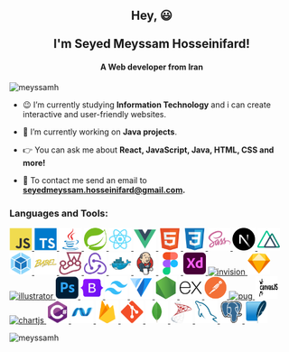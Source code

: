 <h2 align="center">Hey, 😃<br/><br/>I'm Seyed Meyssam Hosseinifard!</h1>

<h4 align="center">A Web developer from Iran</h4>



<p align="left">
    <img src="https://komarev.com/ghpvc/?username=meyssamh&label=Profile%20views&color=orange&style=flat" alt="meyssamh" />
</p>



- 😉 I’m currently studying **Information Technology** and i can create interactive and user-friendly websites.

- 👷 I’m currently working on **Java projects**.

- 👉 You can ask me about **React, JavaScript, Java, HTML, CSS and more!**

- 📧 To contact me send an email to **seyedmeyssam.hosseinifard@gmail.com.**



<h3 align="left">Languages and Tools:</h3>
<p align="left">
    <a href="https://developer.mozilla.org/en-US/docs/Web/JavaScript" target="_blank" rel="noreferrer">
        <img src="https://raw.githubusercontent.com/devicons/devicon/master/icons/javascript/javascript-original.svg" alt="javascript" width="40" height="40"/>
    </a>
 	<a href="https://www.typescriptlang.org/" target="_blank" rel="noreferrer">
  		<img src="https://raw.githubusercontent.com/devicons/devicon/master/icons/typescript/typescript-original.svg" alt="typescript" width="40" height="40"/>
 	</a>
 	<a href="https://www.java.com/" target="_blank" rel="noreferrer">
  		<img src="https://github.com/devicons/devicon/blob/master/icons/java/java-original.svg" alt="java" width="40" height="40"/>
 	</a>
 	<a href="https://spring.io/" target="_blank" rel="noreferrer">
  		<img src="https://github.com/devicons/devicon/blob/master/icons/spring/spring-original.svg" alt="spring" width="40" height="40"/>
 	</a>
 	<a href="https://reactjs.org/" target="_blank" rel="noreferrer">
        <img src="https://github.com/devicons/devicon/blob/master/icons/react/react-original.svg" alt="react" width="40" height="40"/>
    </a>
	<a href="https://vuejs.org/" target="_blank" rel="noreferrer">
		<img src="https://github.com/devicons/devicon/blob/master/icons/vuejs/vuejs-original.svg" alt="vuejs" width="40" height="40"/>
	</a>
	<a href="https://www.w3.org/html/" target="_blank" rel="noreferrer">
		<img src="https://github.com/devicons/devicon/blob/master/icons/html5/html5-original.svg" alt="html5" width="40" height="40"/> 
	</a>
	<a href="https://www.w3schools.com/css/" target="_blank" rel="noreferrer">
		<img src="https://github.com/devicons/devicon/blob/master/icons/css3/css3-original.svg" alt="css3" width="40" height="40"/>
	</a>
	<a href="https://sass-lang.com" target="_blank" rel="noreferrer"> 
		<img src="https://github.com/devicons/devicon/blob/master/icons/sass/sass-original.svg" alt="sass" width="40" height="40"/> 
	</a>
	<a href="https://nextjs.org/" target="_blank" rel="noreferrer"> 
		<img src="https://github.com/devicons/devicon/blob/master/icons/nextjs/nextjs-original.svg" alt="nextjs" width="40" height="40"/> 
	</a>
	<a href="https://nuxtjs.org/" target="_blank" rel="noreferrer"> 
		<img src="https://github.com/devicons/devicon/blob/master/icons/nuxtjs/nuxtjs-original.svg" alt="nuxtjs" width="40" height="40"/> 
	</a>
	<a href="https://webpack.js.org" target="_blank" rel="noreferrer"> 
		<img src="https://github.com/devicons/devicon/blob/master/icons/webpack/webpack-original.svg" alt="webpack" width="40" height="40"/> 
	</a>
	<a href="https://babeljs.io/" target="_blank" rel="noreferrer">
		<img src="https://github.com/devicons/devicon/blob/master/icons/babel/babel-original.svg" alt="babel" width="40" height="40"/>
	</a>
	<a href="https://jestjs.io" target="_blank" rel="noreferrer"> 
		<img src="https://github.com/devicons/devicon/blob/master/icons/jest/jest-plain.svg" alt="jest" width="40" height="40"/> 
	</a>
	<a href="https://redux.js.org" target="_blank" rel="noreferrer"> 
		<img src="https://github.com/devicons/devicon/blob/master/icons/redux/redux-original.svg" alt="redux" width="40" height="40"/> 
	</a>
	<a href="https://www.docker.com/" target="_blank" rel="noreferrer">
		<img src="https://github.com/devicons/devicon/blob/master/icons/docker/docker-original.svg" alt="docker" width="40" height="40"/>
	</a>
	<a href="https://www.jenkins.io" target="_blank" rel="noreferrer"> 
		<img src="https://github.com/devicons/devicon/blob/master/icons/jenkins/jenkins-original.svg" alt="jenkins" width="40" height="40"/> 
	</a>
	<a href="https://www.figma.com/" target="_blank" rel="noreferrer">
		<img src="https://github.com/devicons/devicon/blob/master/icons/figma/figma-original.svg" alt="figma" width="40" height="40"/>
	</a>
	<a href="https://www.adobe.com/products/xd.html" target="_blank" rel="noreferrer"> 
		<img src="https://github.com/devicons/devicon/blob/master/icons/xd/xd-original.svg" alt="xd" width="40" height="40"/> 
	</a>
	<a href="https://www.invisionapp.com/" target="_blank" rel="noreferrer"> 
		<img src="https://www.vectorlogo.zone/logos/invisionapp/invisionapp-icon.svg" alt="invision" width="40" height="40"/> 
	</a>
	<a href="https://www.sketch.com/" target="_blank" rel="noreferrer"> 
		<img src="https://github.com/devicons/devicon/blob/master/icons/sketch/sketch-original.svg" alt="sketch" width="40" height="40"/> 
	</a>
	<a href="https://www.adobe.com/in/products/illustrator.html" target="_blank" rel="noreferrer"> 
		<img src="https://www.vectorlogo.zone/logos/adobe_illustrator/adobe_illustrator-icon.svg" alt="illustrator" width="40" height="40"/> 
	</a>
	<a href="https://www.photoshop.com/en" target="_blank" rel="noreferrer"> 
		<img src="https://github.com/devicons/devicon/blob/master/icons/photoshop/photoshop-original.svg" alt="photoshop" width="40" height="40"/> 
	</a>
	<a href="https://getbootstrap.com" target="_blank" rel="noreferrer">
		<img src="https://github.com/devicons/devicon/blob/master/icons/bootstrap/bootstrap-original.svg" alt="bootstrap" width="40" height="40"/>
	</a>
	<a href="https://tailwindcss.com/" target="_blank" rel="noreferrer"> 
		<img src="https://github.com/devicons/devicon/blob/master/icons/tailwindcss/tailwindcss-original.svg" alt="tailwind" width="40" height="40"/> 
	</a>
	<a href="https://vuetifyjs.com/en/" target="_blank" rel="noreferrer"> 
		<img src="https://github.com/devicons/devicon/blob/master/icons/vuetify/vuetify-original.svg" alt="vuetify" width="40" height="40"/> 
	</a>
	<a href="https://nodejs.org" target="_blank" rel="noreferrer"> 
		<img src="https://github.com/devicons/devicon/blob/master/icons/nodejs/nodejs-original.svg" alt="nodejs" width="40" height="40"/> 
	</a>
	<a href="https://expressjs.com" target="_blank" rel="noreferrer">
		<img src="https://github.com/devicons/devicon/blob/master/icons/express/express-original.svg" alt="express" width="40" height="40"/>
	</a>
	<a href="https://postman.com" target="_blank" rel="noreferrer"> 
		<img src="https://github.com/devicons/devicon/blob/master/icons/postman/postman-original.svg" alt="postman" width="40" height="40"/> 
	</a>
	<a href="https://pugjs.org" target="_blank" rel="noreferrer"> 
		<img src="https://cdn.worldvectorlogo.com/logos/pug.svg" alt="pug" width="40" height="40"/> 
	</a>
	<a href="https://canvasjs.com" target="_blank" rel="noreferrer">
		<img src="https://raw.githubusercontent.com/Hardik0307/Hardik0307/master/assets/canvasjs-charts.svg" alt="canvasjs" width="40" height="40"/>
	</a>
	<a href="https://www.chartjs.org" target="_blank" rel="noreferrer">
		<img src="https://www.chartjs.org/media/logo-title.svg" alt="chartjs" width="40" height="40"/>
	</a>
	<a href="https://learn.microsoft.com/en-us/dotnet/csharp/tour-of-csharp/" target="_blank" rel="noreferrer">
		<img src="https://github.com/devicons/devicon/blob/master/icons/csharp/csharp-original.svg" alt="csharp" width="40" height="40"/>
	</a>
	<a href="https://dotnet.microsoft.com/" target="_blank" rel="noreferrer">
		<img src="https://github.com/devicons/devicon/blob/master/icons/dot-net/dot-net-original.svg" alt="dotnet" width="40" height="40"/>
	</a>
	<a href="https://firebase.google.com/" target="_blank" rel="noreferrer">
		<img src="https://github.com/devicons/devicon/blob/master/icons/firebase/firebase-original.svg" alt="firebase" width="40" height="40"/>
	</a>
	<a href="https://git-scm.com/" target="_blank" rel="noreferrer">
		<img src="https://github.com/devicons/devicon/blob/master/icons/git/git-original.svg" alt="git" width="40" height="40"/> 
	</a>
	<a href="https://www.mongodb.com/" target="_blank" rel="noreferrer"> 
		<img src="https://github.com/devicons/devicon/blob/master/icons/mongodb/mongodb-original.svg" alt="mongodb" width="40" height="40"/> 
	</a> 
	<a href="https://www.microsoft.com/en-us/sql-server" target="_blank" rel="noreferrer"> 
		<img src="https://github.com/devicons/devicon/blob/master/icons/microsoftsqlserver/microsoftsqlserver-original.svg" alt="mssql" width="40" height="40"/> 
	</a> 
	<a href="https://www.mysql.com/" target="_blank" rel="noreferrer"> 
		<img src="https://github.com/devicons/devicon/blob/master/icons/mysql/mysql-original.svg" alt="mysql" width="40" height="40"/> 
	</a>
	<a href="https://www.postgresql.org" target="_blank" rel="noreferrer"> 
		<img src="https://github.com/devicons/devicon/blob/master/icons/postgresql/postgresql-original.svg" alt="postgresql" width="40" height="40"/> 
	</a>
	<a href="https://www.sqlite.org/" target="_blank" rel="noreferrer"> 
		<img src="https://github.com/devicons/devicon/blob/master/icons/sqlite/sqlite-original.svg" alt="sqlite" width="40" height="40"/> 
	</a>
</p>



<p>
	<img align="left" src="https://github-readme-stats.vercel.app/api/top-langs?username=meyssamh&show_icons=true&locale=en&layout=compact" alt="meyssamh" />
</p>

